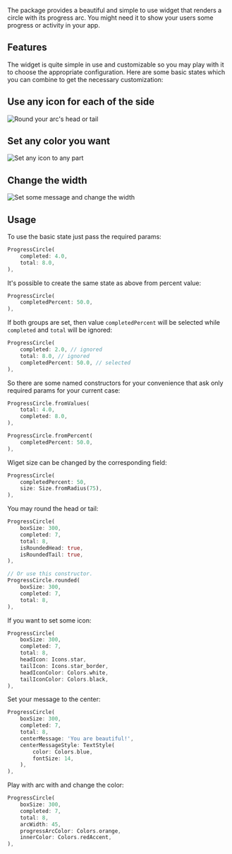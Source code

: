 The package provides a beautiful and simple to use widget that renders
a circle with its progress arc. You might need it to show your users 
some progress or activity in your app.

## Features

The widget is quite simple in use and customizable
so you may play with it to choose the appropriate configuration.
Here are some basic states which you can combine to get the necessary customization:

## Use any icon for each of the side
![Round your arc's head or tail](ex1.png)

## Set any color you want
![Set any icon to any part](ex2.png)

## Change the width
![Set some message and change the width](ex3.png)

## Usage

To use the basic state just pass the required params:

```dart
ProgressCircle(
    completed: 4.0,
    total: 8.0,
),
```

It's possible to create the same state as above from percent value:

```dart
ProgressCircle(
    completedPercent: 50.0,
),
```

If both groups are set,
then value `completedPercent` will be selected
while `completed` and `total` will be ignored:

```dart
ProgressCircle(
    completed: 2.0, // ignored
    total: 8.0, // ignored
    completedPercent: 50.0, // selected
),
```

So there are some named constructors for your convenience
that ask only required params for your current case:

```dart
ProgressCircle.fromValues(
    total: 4.0,
    completed: 8.0,
),
```

```dart
ProgressCircle.fromPercent(
    completedPercent: 50.0,
),
```

Wiget size can be changed by the corresponding field:

```dart
ProgressCircle(
    completedPercent: 50,
    size: Size.fromRadius(75),
),
```

You may round the head or tail:

```dart
ProgressCircle(
    boxSize: 300,
    completed: 7,
    total: 8,
    isRoundedHead: true,
    isRoundedTail: true,
),

// Or use this constructor.
ProgressCircle.rounded(
    boxSize: 300,
    completed: 7,
    total: 8,
),
```

If you want to set some icon:

```dart
ProgressCircle(
    boxSize: 300,
    completed: 7,
    total: 8,
    headIcon: Icons.star,
    tailIcon: Icons.star_border,
    headIconColor: Colors.white,
    tailIconColor: Colors.black,
),
```

Set your message to the center:

```dart
ProgressCircle(
    boxSize: 300,
    completed: 7,
    total: 8,
    centerMessage: 'You are beautiful!',
    centerMessageStyle: TextStyle(
        color: Colors.blue,
        fontSize: 14,
    ),
),
```

Play with arc with and change the color:

```dart
ProgressCircle(
    boxSize: 300,
    completed: 7,
    total: 8,
    arcWidth: 45,
    progressArcColor: Colors.orange,
    innerColor: Colors.redAccent,
),
```

